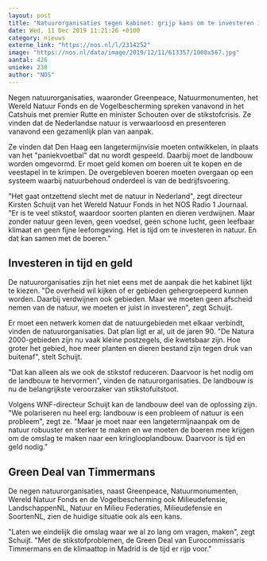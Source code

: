 ```yaml
---
layout: post
title: "Natuurorganisaties tegen kabinet: grijp kans om te investeren in natuur"
date: Wed, 11 Dec 2019 11:21:26 +0100
category: nieuws
externe_link: "https://nos.nl/l/2314252"
image: "https://nos.nl/data/image/2019/12/11/613357/1008x567.jpg"
aantal: 426
unieke: 238
author: "NOS"
---
```


<p>Negen natuurorganisaties, waaronder Greenpeace, Natuurmonumenten, het Wereld Natuur Fonds en de Vogelbescherming spreken vanavond in het Catshuis met premier Rutte en minister Schouten over de stikstofcrisis. Ze vinden dat de Nederlandse natuur is verwaarloosd en presenteren vanavond een gezamenlijk plan van aanpak.</p>
<p>Ze vinden dat Den Haag een langetermijnvisie moeten ontwikkelen, in plaats van het "paniekvoetbal" dat nu wordt gespeeld. Daarbij moet de landbouw worden omgevormd. Er moet geld komen om boeren uit te kopen en de veestapel in te krimpen. De overgebleven boeren moeten overgaan op een systeem waarbij natuurbehoud onderdeel is van de bedrijfsvoering.</p>
<p>"Het gaat ontzettend slecht met de natuur in Nederland", zegt directeur Kirsten Schuijt van het Wereld Natuur Fonds in het NOS Radio 1 Journaal. "Er is te veel stikstof, waardoor soorten planten en dieren verdwijnen. Maar zonder natuur geen leven, geen voedsel, geen schone lucht, geen leefbaar klimaat en geen fijne leefomgeving. Het is tijd om te investeren in natuur. En dat kan samen met de boeren."</p>
<h2>Investeren in tijd en geld</h2>
<p>De natuurorganisaties zijn het niet eens met de aanpak die het kabinet lijkt te kiezen. "De overheid wil kijken of er gebieden gehergroepeerd kunnen worden. Daarbij verdwijnen ook gebieden. Maar we moeten geen afscheid nemen van de natuur, we moeten er juist in investeren", zegt Schuijt.</p>
<p>Er moet een netwerk komen dat de natuurgebieden met elkaar verbindt, vinden de natuurorganisaties. Dat plan ligt er al, uit de jaren 90. "De Natura 2000-gebieden zijn nu vaak kleine postzegels, die kwetsbaar zijn. Hoe groter het gebied, hoe meer planten en dieren bestand zijn tegen druk van buitenaf", stelt Schuijt.</p>
<p>"Dat kan alleen als we ook de stikstof reduceren. Daarvoor is het nodig om de landbouw te hervormen", vinden de natuurorganisaties. De landbouw is nu de belangrijkste veroorzaker van stikstofuitstoot.</p>
<p>Volgens WNF-directeur Schuijt kan de landbouw deel van de oplossing zijn. "We polariseren nu heel erg: landbouw is een probleem of natuur is een probleem", zegt ze. "Maar je moet naar een langetermijnaanpak om de natuur robuuster en sterker te maken en we moeten de boeren mee krijgen om de omslag te maken naar een kringlooplandbouw. Daarvoor is tijd en geld nodig."</p>
<h2>Green Deal van Timmermans</h2>
<p>De negen natuurorganisaties, naast Greenpeace, Natuurmonumenten, Wereld Natuur Fonds en de Vogelbescherming ook Milieudefensie, LandschappenNL, Natuur en Milieu Federaties, Milieudefensie en SoortenNL, zien de huidige situatie ook als een kans.</p>
<p>"Laten we eindelijk die omslag waar we al zo lang om vragen, maken", zegt Schuijt. "Met de stikstofproblemen, de Green Deal van Eurocommissaris Timmermans en de klimaattop in Madrid is de tijd er rijp voor."</p>
